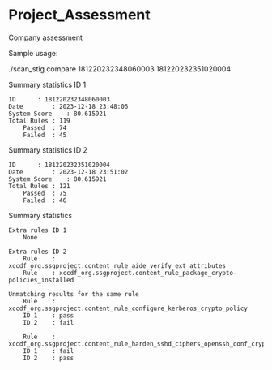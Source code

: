 # Project_Assessment
Company assessment

Sample usage:

./scan_stig compare 181220232348060003 181220232351020004

Summary statistics ID 1

    ID      : 181220232348060003
    Date        : 2023-12-18 23:48:06
    System Score    : 80.615921
    Total Rules : 119
        Passed  : 74
        Failed  : 45

Summary statistics ID 2

    ID      : 181220232351020004
    Date        : 2023-12-18 23:51:02
    System Score    : 80.615921
    Total Rules : 121
        Passed  : 75
        Failed  : 46

Summary statistics

    Extra rules ID 1
        None

    Extra rules ID 2
        Rule    : xccdf_org.ssgproject.content_rule_aide_verify_ext_attributes
        Rule    : xccdf_org.ssgproject.content_rule_package_crypto-policies_installed

    Unmatching results for the same rule
        Rule    : xccdf_org.ssgproject.content_rule_configure_kerberos_crypto_policy
        ID 1    : pass
        ID 2    : fail

        Rule    : xccdf_org.ssgproject.content_rule_harden_sshd_ciphers_openssh_conf_crypto_policy
        ID 1    : fail
        ID 2    : pass